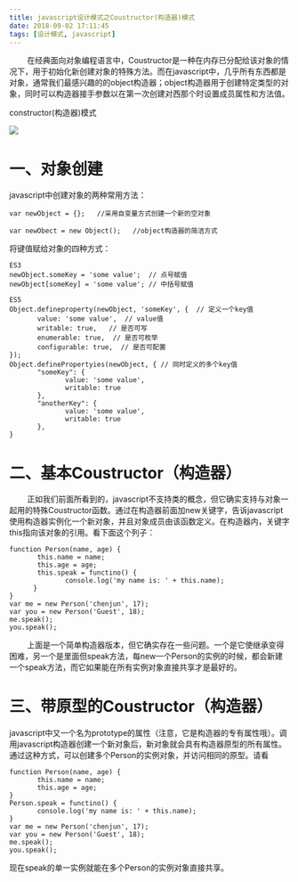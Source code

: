 ```yaml
---
title: javascript设计模式之Coustructor(构造器)模式
date: 2018-09-02 17:11:45
tags: [设计模式, javascript]
---
```


&emsp;&emsp; 在经典面向对象编程语言中，Coustructor是一种在内存已分配给该对象的情况下，用于初始化新创建对象的特殊方法。而在javascript中，几乎所有东西都是对象，通常我们最感兴趣的的object构造器；object构造器用于创建特定类型的对象，同时可以构造器接手参数以在第一次创建对西那个时设置成员属性和方法值。

<!--more-->

constructor(构造器)模式

![](/images/27.jpg)

# 一、对象创建

javascript中创建对象的两种常用方法：

```
var newObject = {};   //采用自变量方式创建一个新的空对象
```

```
var newObect = new Object();   //object构造器的简洁方式
```

将键值赋给对象的四种方式：

```
ES3
newObject.someKey = 'some value';  // 点号赋值
newObject[someKey] = 'some value'; // 中括号赋值
```

```
ES5
Object.defineproperty(newObject, 'someKey', {  // 定义一个key值
       value: 'some value',  // value值
       writable: true,   // 是否可写
       enumerable: true,  // 是否可枚举
       configurable: true,  // 是否可配置
});
Object.definePropertyies(newObject, { // 同时定义的多个key值
       "someKey": {
              value: 'some value',
              writable: true
       },
       "anotherKey": {
              value: 'some value',
              writable: true
       },
}
```

# 二、基本Coustructor（构造器）

&emsp;&emsp; 正如我们前面所看到的，javascript不支持类的概念，但它确实支持与对象一起用的特殊Coustructor函数。通过在构造器前面加new关键字，告诉javascript使用构造器实例化一个新对象，并且对象成员由该函数定义。在构造器内，关键字this指向该对象的引用。看下面这个列子：

```
function Person(name, age) {
       this.name = name;
       this.age = age;
       this.speak = functino() {
              console.log('my name is: ' + this.name); 
      }
}
var me = new Person('chenjun', 17); 
var you = new Person('Guest', 18);
me.speak();
you.speak();
```

&emsp;&emsp; 上面是一个简单构造器版本，但它确实存在一些问题。一个是它使继承变得困难，另一个是里面但speak方法，每new一个Person的实例的时候，都会新建一个speak方法，而它如果能在所有实例对象直接共享才是最好的。

# 三、带原型的Coustructor（构造器）

javascript中又一个名为prototype的属性（注意，它是构造器的专有属性哦）。调用javascript构造器创建一个新对象后，新对象就会具有构造器原型的所有属性。通过这种方式，可以创建多个Person的实例对象，并访问相同的原型。请看

```
function Person(name, age) {
       this.name = name;
       this.age = age;
}
Person.speak = functino() {
       console.log('my name is: ' + this.name); 
}
var me = new Person('chenjun', 17); 
var you = new Person('Guest', 18);
me.speak();
you.speak();
```

 现在speak的单一实例就能在多个Person的实例对象直接共享。
